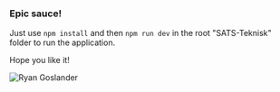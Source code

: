 ### Epic sauce!

Just use `npm install` and then `npm run dev` in the root "SATS-Teknisk" folder to run the application.

Hope you like it!

![Ryan Goslander](https://media.tenor.com/oD-37469E8YAAAAC/ryan-gosling-drive.gif)
